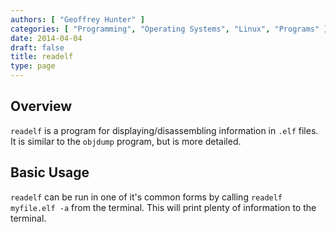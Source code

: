 ```yaml
---
authors: [ "Geoffrey Hunter" ]
categories: [ "Programming", "Operating Systems", "Linux", "Programs" ]
date: 2014-04-04
draft: false
title: readelf
type: page
---
```


## Overview

`readelf` is a program for displaying/disassembling information in `.elf` files. It is similar to the `objdump` program, but is more detailed.

## Basic Usage

`readelf` can be run in one of it's common forms by calling `readelf myfile.elf -a` from the terminal. This will print plenty of information to the terminal.
